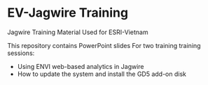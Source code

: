# EV-Jagwire Training
Jagwire Training Material Used for ESRI-Vietnam

This repository contains PowerPoint slides For two training training sessions:
- Using ENVI web-based analytics in Jagwire
- How to update the system and install the GD5 add-on disk
